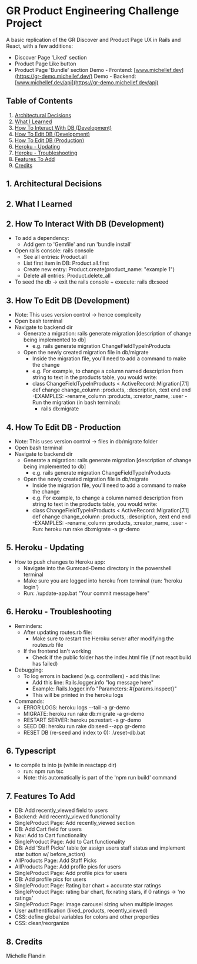 # GR Product Engineering Challenge Project 

A basic replication of the GR Discover and Product Page UX in Rails and React, with a few additions:
- Discover Page 'Liked' section
- Product Page Like button
- Product Page 'Bundle' section
Demo - Frontend: [www.michellef.dev](https://gr-demo.michellef.dev/)
Demo - Backend:  [www.michellef.dev/api](https://gr-demo.michellef.dev/api)


## Table of Contents
1. [Architectural Decisions](#architectural-decisions)
2. [What I Learned](#what-I-learned)
2. [How To Interact With DB (Development)](#how-to-db-development)
3. [How To Edit DB (Development)](#how-to-edit-db-development)
4. [How To Edit DB (Production)](#how-to-edit-db-production)
5. [Heroku - Updating](#heroku-troubleshooting)
6. [Heroku - Troubleshooting](#heroku-troubleshooting)
7. [Features To Add](#features-to-add)
8. [Credits](#credits)


## 1. Architectural Decisions<a name="how-to-basics"></a>



## 2. What I Learned<a name="what-I-learned"></a>



## 2. How To Interact With DB (Development)<a name="how-to-db-development"></a>
- To add a dependency:
  - Add gem to 'Gemfile' and run 'bundle install'
- Open rails console: rails console
  - See all entries: Product.all
  - List first item in DB: Product.all.first 
  - Create new entry: Product.create(product_name: "example 1")
  - Delete all entries: Product.delete_all
- To seed the db -> exit the rails console + execute: rails db:seed


## 3. How To Edit DB (Development) <a name="how-to-edit-db-development"></a>
- Note: This uses version control -> hence complexity
- Open bash terminal 
- Navigate to backend dir
  - Generate a migration: rails generate migration [description of change being implemented to db]
    - e.g. rails generate migration ChangeFieldTypeInProducts
  - Open the newly created migration file in db/migrate
    - Inside the migration file, you'll need to add a command to make the change
    - e.g. For example, to change a column named description from string to text in the products table, you   would write:
    - class ChangeFieldTypeInProducts < ActiveRecord::Migration[7.1]
        def change
          change_column :products, :description, :text
        end
      end
      -EXAMPLES: 
        -rename_column :products, :creator_name, :user
    -Run the migration (in bash terminal): 
      - rails db:migrate


## 4. How To Edit DB - Production <a name="how-to-edit-db-production"></a>
- Note: This uses version control -> files in db/migrate folder
- Open bash terminal 
- Navigate to backend dir
  - Generate a migration: rails generate migration [description of change being implemented to db]
    - e.g. rails generate migration ChangeFieldTypeInProducts
  - Open the newly created migration file in db/migrate
    - Inside the migration file, you'll need to add a command to make the change
    - e.g. For example, to change a column named description from string to text in the products table, you   would write:
    - class ChangeFieldTypeInProducts < ActiveRecord::Migration[7.1]
        def change
          change_column :products, :description, :text
        end
      end
      -EXAMPLES: 
        -rename_column :products, :creator_name, :user
  -Run: heroku run rake db:migrate -a gr-demo


## 5. Heroku - Updating <a name="heroku-updating"></a>
- How to push changes to Heroku app:
  - Navigate into the Gumroad-Demo directory in the powershell terminal
  - Make sure you are logged into heroku from terminal (run: 'heroku login')
  - Run: .\update-app.bat "Your commit message here"


## 6. Heroku - Troubleshooting <a name="heroku-troubleshooting"></a>
- Reminders:
  - After updating routes.rb file: 
    - Make sure to restart the Heroku server after modifying the routes.rb file 
  - If the frontend isn't working
    - Check if the public folder has the index.html file (if not react build has failed)
- Debugging: 
  - To log errors in backend (e.g. controllers) - add this line: 
    - Add this line: Rails.logger.info "log message here"
    - Example: Rails.logger.info "Parameters: #{params.inspect}" 
    - This will be printed in the heroku logs
- Commands:
  - ERROR LOGS: heroku logs --tail -a gr-demo
  - MIGRATE: heroku run rake db:migrate -a gr-demo
  - RESTART SERVER: heroku ps:restart -a gr-demo
  - SEED DB: heroku run rake db:seed --app gr-demo
  - RESET DB (re-seed and index to 0): .\reset-db.bat


## 6. Typescript <a name="typescript"></a>
- to compile ts into js (while in reactapp dir)
  - run: npm run tsc
  - Note: this automatically is part of the 'npm run build' command


## 7. Features To Add <a name="features-to-add"></a>
- DB: Add recently_viewed field to users
- Backend: Add recently_viewed functionality
- SingleProduct Page: Add recently_viewed section
- DB: Add Cart field for users
- Nav: Add to Cart functionality
- SingleProduct Page: Add to Cart functionality
- DB: Add 'Staff Picks' table (or assign users staff status and implement star button w/ before_action)
- AllProducts Page: Add Staff Picks
- AllProducts Page: Add profile pics for users
- SingleProduct Page: Add profile pics for users
- DB: Add profile pics for users
- SingleProduct Page: Rating bar chart + accurate star ratings
- SingleProduct Page: rating bar chart, fix rating stars, if 0 ratings -> 'no ratings'
- SingleProduct Page: image carousel sizing when multiple images
- User authentification (liked_products, recently_viewed)
- CSS: define global variables for colors and other properties
- CSS: clean/reorganize


## 8. Credits <a name="credits"></a>
Michelle Flandin